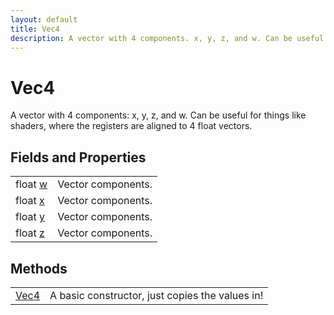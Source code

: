 ```yaml
---
layout: default
title: Vec4
description: A vector with 4 components. x, y, z, and w. Can be useful for things like shaders, where the registers are aligned to 4 float vectors.
---
```

# Vec4

A vector with 4 components: x, y, z, and w. Can be useful for things like
shaders, where the registers are aligned to 4 float vectors.


## Fields and Properties

|  |  |
|--|--|
|float [w]({{site.url}}/Pages/Reference/Vec4/w.html)|Vector components.|
|float [x]({{site.url}}/Pages/Reference/Vec4/x.html)|Vector components.|
|float [y]({{site.url}}/Pages/Reference/Vec4/y.html)|Vector components.|
|float [z]({{site.url}}/Pages/Reference/Vec4/z.html)|Vector components.|



## Methods

|  |  |
|--|--|
|[Vec4]({{site.url}}/Pages/Reference/Vec4/Vec4.html)|A basic constructor, just copies the values in!|


